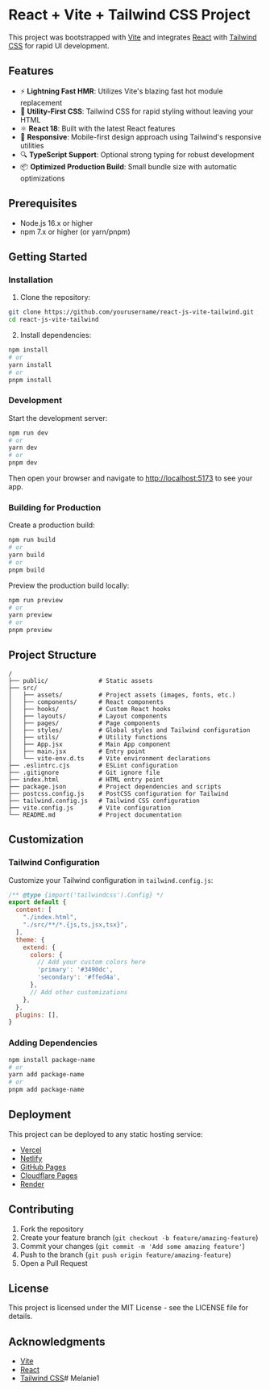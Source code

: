 # React + Vite + Tailwind CSS Project

This project was bootstrapped with [Vite](https://vitejs.dev/) and integrates [React](https://reactjs.org/) with [Tailwind CSS](https://tailwindcss.com/) for rapid UI development.

## Features

- ⚡️ **Lightning Fast HMR**: Utilizes Vite's blazing fast hot module replacement
- 🎨 **Utility-First CSS**: Tailwind CSS for rapid styling without leaving your HTML
- ⚛️ **React 18**: Built with the latest React features
- 📱 **Responsive**: Mobile-first design approach using Tailwind's responsive utilities
- 🔍 **TypeScript Support**: Optional strong typing for robust development
- 📦 **Optimized Production Build**: Small bundle size with automatic optimizations

## Prerequisites

- Node.js 16.x or higher
- npm 7.x or higher (or yarn/pnpm)

## Getting Started

### Installation

1. Clone the repository:
```bash
git clone https://github.com/yourusername/react-js-vite-tailwind.git
cd react-js-vite-tailwind
```

2. Install dependencies:
```bash
npm install
# or
yarn install
# or
pnpm install
```

### Development

Start the development server:
```bash
npm run dev
# or
yarn dev
# or
pnpm dev
```

Then open your browser and navigate to [http://localhost:5173](http://localhost:5173) to see your app.

### Building for Production

Create a production build:
```bash
npm run build
# or
yarn build
# or
pnpm build
```

Preview the production build locally:
```bash
npm run preview
# or
yarn preview
# or
pnpm preview
```

## Project Structure

```
/
├── public/              # Static assets
├── src/
│   ├── assets/          # Project assets (images, fonts, etc.)
│   ├── components/      # React components
│   ├── hooks/           # Custom React hooks
│   ├── layouts/         # Layout components
│   ├── pages/           # Page components
│   ├── styles/          # Global styles and Tailwind configuration
│   ├── utils/           # Utility functions
│   ├── App.jsx          # Main App component
│   ├── main.jsx         # Entry point
│   └── vite-env.d.ts    # Vite environment declarations
├── .eslintrc.cjs        # ESLint configuration
├── .gitignore           # Git ignore file
├── index.html           # HTML entry point
├── package.json         # Project dependencies and scripts
├── postcss.config.js    # PostCSS configuration for Tailwind
├── tailwind.config.js   # Tailwind CSS configuration
├── vite.config.js       # Vite configuration
└── README.md            # Project documentation
```

## Customization

### Tailwind Configuration

Customize your Tailwind configuration in `tailwind.config.js`:

```js
/** @type {import('tailwindcss').Config} */
export default {
  content: [
    "./index.html",
    "./src/**/*.{js,ts,jsx,tsx}",
  ],
  theme: {
    extend: {
      colors: {
        // Add your custom colors here
        'primary': '#3490dc',
        'secondary': '#ffed4a',
      },
      // Add other customizations
    },
  },
  plugins: [],
}
```

### Adding Dependencies

```bash
npm install package-name
# or
yarn add package-name
# or
pnpm add package-name
```

## Deployment

This project can be deployed to any static hosting service:

- [Vercel](https://vercel.com/)
- [Netlify](https://www.netlify.com/)
- [GitHub Pages](https://pages.github.com/)
- [Cloudflare Pages](https://pages.cloudflare.com/)
- [Render](https://render.com/)

## Contributing

1. Fork the repository
2. Create your feature branch (`git checkout -b feature/amazing-feature`)
3. Commit your changes (`git commit -m 'Add some amazing feature'`)
4. Push to the branch (`git push origin feature/amazing-feature`)
5. Open a Pull Request

## License

This project is licensed under the MIT License - see the LICENSE file for details.

## Acknowledgments

- [Vite](https://vitejs.dev/)
- [React](https://reactjs.org/)
- [Tailwind CSS](https://tailwindcss.com/)#   M e l a n i e 1  
 